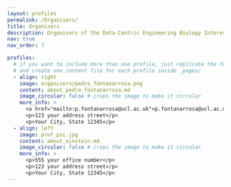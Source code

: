 ```yaml
---
layout: profiles
permalink: /Organisers/
title: Organisers
description: Organisers of the Data-Centric Engineering Biology Interest Group
nav: true
nav_order: 7

profiles:
  # if you want to include more than one profile, just replicate the following block
  # and create one content file for each profile inside _pages/
  - align: right
    image: organizers/pedro_fontanarrosa.png
    content: about_pedro_fontanarrosa.md
    image_circular: false # crops the image to make it circular
    more_info: >
      <a href="mailto:p.fontanarrosa@ucl.ac.uk">p.fontanarrosa@ucl.ac.uk</a>
      <p>123 your address street</p>
      <p>Your City, State 12345</p>
  - align: left
    image: prof_pic.jpg
    content: about_einstein.md
    image_circular: false # crops the image to make it circular
    more_info: >
      <p>555 your office number</p>
      <p>123 your address street</p>
      <p>Your City, State 12345</p>
---
```

